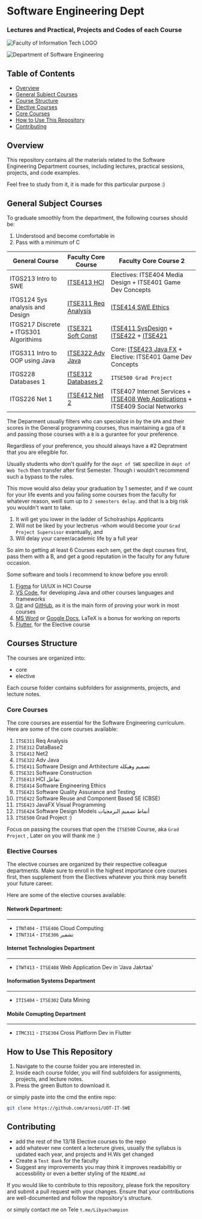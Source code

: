 # Software Engineering Dept
### Lectures and Practical, Projects and Codes of each Course

![Faculty of Information Tech LOGO](Faculty_logo_transp.png)

![Department of Software Engineering](SWE_Dept_logo_transp.png) 

## Table of Contents
- [Overview](#overview)
- [General Subject Courses](#general-subject-courses)
- [Course Structure](#courses-structure)
- [Elective Courses](#elective-courses)
- [Core Courses](#core-courses)
- [How to Use This Repository](#how-to-use-this-repository)
- [Contributing](#contributing)

## Overview
This repository contains all the materials related to the Software Engineering Department courses, including lectures, practical sessions, projects, and code examples.

Feel free to study from it, it is made for this particular purpose :)

## General Subject Courses
To graduate smoothly from the department, the following courses should be:

1. Understood and become comfortable in
2. Pass with a minimum of C

| General Course                                 | Faculty Core Course                 | Faculty Core Course 2
| ---------------------------------------------- | ---------------------------- | --------------------
| ITGS213 Intro to SWE                           | [ITSE413 HCI](https://github.com/arousi/UOT-IT-SWE/tree/main/ITSE413%20%20HCI%20%D8%AA%D9%81%D8%A7%D8%B9%D9%84)                    | Electives: ITSE404 Media Design + ITSE401 Game Dev Concepts
| ITGS124 Sys analysis and Design                | [ITSE311 Req Analysis](https://github.com/arousi/UOT-IT-SWE/tree/main/ITSE311%20Req%20Analy)           | [ITSE414 SWE Ethics](https://github.com/arousi/UOT-IT-SWE/tree/main/ITSE414%20%D8%A3%D8%AE%D9%84%D8%A7%D9%82%D9%8A%D8%A7%D8%AA)
| ITGS217 Discrete + ITGS301 Algorithims           | [ITSE321 Soft Const](https://github.com/arousi/UOT-IT-SWE/tree/main/ITSE321%20Soft%20Const)             | [ITSE411 SysDesign](https://github.com/arousi/UOT-IT-SWE/tree/main/ITSE411%20%D8%AA%D8%B5%D9%85%D9%8A%D9%85%20%D9%88%D9%87%D9%8A%D9%83%D9%84%D8%A9) + [ITSE422](https://github.com/arousi/UOT-IT-SWE/tree/main/ITSE422%20Re%20use) + [ITSE421](https://github.com/arousi/UOT-IT-SWE/tree/main/ITSE421%20%D8%AC%D9%88%D8%AF%D8%A9)
| ITGS311 Intro to OOP using Java                 | [ITSE322 Adv Java](https://github.com/arousi/UOT-IT-SWE/tree/main/ITSE322%20Adv%20Java)               | Core: [ITSE423 Java FX](https://github.com/arousi/UOT-IT-SWE/tree/main/ITSE423_Java_FX) + Elective: ITSE401 Game Dev Concepts
| ITGS228 Databases 1                             | [ITSE312 Databases 2](https://github.com/arousi/UOT-IT-SWE/tree/main/ITSE312%20DataBase2)            | `ITSE500 Grad Project` 
| ITGS226 Net 1                                  | [ITSE412 Net 2](https://github.com/arousi/UOT-IT-SWE/tree/main/ITSE412%20Net2)                  | ITSE407 Internet Services + [ITSE408 Web Applications](https://github.com/arousi/UOT-IT-SWE/tree/main/Elective/Web%20Tech/ITWT413%20-%20ITSE408%20Web%20Application%20Dev) + ITSE409 Social Networks



The Deparment usually filters who can specialize in by the `GPA` and their scores in the General programming courses, thus maintaining a gpa of `B` and passing those courses with a `B` is a gurantee for your preference.

Regardless of your preference, you should always have a #2 Depratment that you are ellegible for.

Usually students who don't qualify for the `dept of SWE` specilize in `dept of Web Tech` then transfer after first Semester. Though i wouldn't recommend such a bypass to the rules.

This move would also delay your graduation by 1 semester, and if we count for your life events and you failing some courses from the faculty for whatever reason, weill sum up to `2 semesters delay`. and that is a big risk you wouldn't want to take.
1. It will get you lower in the ladder of Scholraships Applicants
2. Will not be liked by your lectrerus -whom would become your `Grad Project Supervisor` evantually, and
3. Will delay your career/academic life by a full year

So aim to getting at least 6 Courses each sem, get the dept courses first, pass them with a B, and get a good reputation in the faculty for any future occasion.

Some software and tools I recommend to know before you enroll:
1. [Figma](https://www.figma.com/) for UI/UX in HCI Course
2. [VS Code](https://code.visualstudio.com/), for developing Java and other courses languages and frameworks
3. [Git](https://git-scm.com/) and [GitHub](https://github.com/), as it is the main form of proving your work in most courses
4. [MS Word](https://www.microsoft.com/en-us/microsoft-365/word) or [Google Docs](https://www.google.com/docs/about/), LaTeX is a bonus for working on reports
5. [Flutter](https://flutter.dev/), for the Elective course

## Courses Structure
The courses are organized into:
- core
- elective 

Each course folder contains subfolders for assignments, projects, and lecture notes.

### Core Courses
The core courses are essential for the Software Engineering curriculum. Here are some of the core courses available:
1. `ITSE311` Req Analysis
2. `ITSE312` DataBase2
3. `ITSE412` Net2
4. `ITSE322` Adv Java
5. `ITSE411` Software Design and Arthitecture تصميم وهيكلة
6. `ITSE321` Software Construction
7. `ITSE413` HCI تفاعل
8. `ITSE414` Software Engineering Ethics
9. `ITSE421` Software Quality Assurance and Testing
10. `ITSE422` Software Reuse and Component Based SE (CBSE)
11. `ITSE423` JavaFX Visual Programming
12. `ITSE424` Software Design Models أنماط تصميم البرمجيات
13. `ITSE500` Grad Project :)

Focus on passing the courses that open the `ITSE500` Course, aka `Grad Project` , Later on you will thank me :)

### Elective Courses
The elective courses are organized by their respective colleague departments. Make sure to enroll in the highest importance core courses first, then supplement from the Electives whatever you think may benefit your future career.

 Here are some of the elective courses available:

#### Network Department:
-------
- `ITNT404` - `ITSE406` Cloud Computing
- `ITNT314` - `ITSE306` تشفير

#### Internet Technologies Department
------
- `ITWT413` - `ITSE408` Web Application Dev in 'Java Jakrtaa'

#### Inoformation Systems Department
------
- `ITIS404` - `ITSE302` Data Mining

#### Mobile Comupting Department
------
- `ITMC311` - `ITSE304` Cross Platform Dev in Flutter





## How to Use This Repository
1. Navigate to the course folder you are interested in.
2. Inside each course folder, you will find subfolders for assignments, projects, and lecture notes.
3. Press the green Button to download it.

or simply paste into the cmd the entire repo:

```bash
git clone https://github.com/arousi/UOT-IT-SWE
```

## Contributing
- add the rest of the 13/18 Elective courses to the repo
- add whatever new content a lecterure gives, usually the syllabus is updated each year, and projects and H.Ws get changed
- Create a `Test Bank` for the faculty
- Suggest any improvements you may think it improves readabiltiy or accessbility or even a better styling of the `README.md`

If you would like to contribute to this repository, please fork the repository and submit a pull request with your changes. Ensure that your contributions are well-documented and follow the repository's structure.

or simply contact me on Tele `t.me/Libyachampion`
